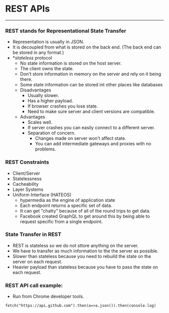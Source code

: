 # REST APIs
---
### REST stands for Representational State Transfer
- Representation is usually in JSON. 
- It is decoupled from what is stored on the back end. (The back end can be stored in any format.)
- **stateless* protocol
	- No state information is stored on the host server.
	- The client owns the state.
	- Don't store information in memory on the server and rely on it being there.
	- Some state information can be stored int other places like databases
	- Disadvantages
		- Usually slower.
		- Has a higher payload.
		- If browser crashes you lose state.
		- Need to make sure server and client versions are compatible.
	- Advantages
		- Scales well.
		- If server crashes you can easily connect to a different server.
		- Separation of concern.
			- Changes made on server won't affect state.
			- You can add intermediate gateways and proxies with no problems.

### REST Constraints
- Client/Server
- Statelessness
- Cacheability
- Layer Systems
- Uniform Interface (HATEOS)
	- hypermedia as the engine of application state
	- Each endpoint returns a specific set of data.
	- It can get "chatty" because of all of the round trips to get data.
	- Facebook created GraphQL to get around this by being able to request specific from a single endpoint.

### State Transfer in REST
- REST is stateless so we do not sttore anything on the server.
- We have to transfer as much information to the the server as possible.
- Slower than stateless because you need to rebuild the state on the server on each request.
- Heavier payload than stateless because you have to pass the state on each request.

### REST API call example:
- Run from Chrome developer tools.
```
fetch("https://api.github.com").then(a=>a.json()).then(console.log)
```

